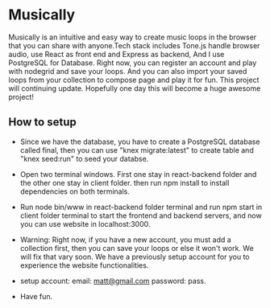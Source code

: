 # Musically
Musically is an intuitive and easy way to create music loops in the browser that you can share with anyone.Tech stack includes Tone.js handle browser audio, use React as front end and Express as backend, And I use PostgreSQL for Database. Right now, you can register an account and play with nodegrid and save your loops. And you can also import your saved loops from your collection to compose page and play it for fun. This project will continuing update. Hopefully one day this will become a huge awesome project!

## How to setup
* Since we have the database, you have to create a PostgreSQL database called final, then you can use "knex migrate:latest" to create table and "knex seed:run" to seed your databse.

* Open two terminal windows. First one stay in react-backend folder and the other one stay in client folder. then run npm install to install dependencies on both terminals.

* Run node bin/www in react-backend folder terminal and run npm start in client folder terminal to start the frontend and backend servers, and now you can use website in localhost:3000.

* Warning: Right now, if you have a new account, you must add a collection first, then you can save your loops or else it won't work. We will fix that vary soon. We have a previously setup account for you to experience the website functionalities.

* setup account: email: matt@gmail.com password: pass.

* Have fun.

